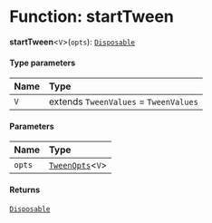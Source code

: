 # Function: startTween

**startTween**<`V`>(`opts`): [`Disposable`](/en/auto-docs/fixed-layout-editor/interfaces/Disposable-1.md)

#### Type parameters

| Name | Type |
| :------ | :------ |
| `V` | extends `TweenValues` = `TweenValues` |

#### Parameters

| Name | Type |
| :------ | :------ |
| `opts` | [`TweenOpts`](/en/auto-docs/fixed-layout-editor/interfaces/TweenOpts.md)<`V`> |

#### Returns

[`Disposable`](/en/auto-docs/fixed-layout-editor/interfaces/Disposable-1.md)
